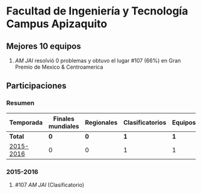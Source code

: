 ---
---

# Facultad de Ingeniería y Tecnología Campus Apizaquito

## Mejores 10 equipos

1. _AM JAI_ resolvió 0 problemas y obtuvo el lugar #107 (66%) en Gran Premio de Mexico & Centroamerica

## Participaciones

### Resumen

| Temporada | Finales mundiales | Regionales | Clasificatorios | Equipos |
| --- | --- | --- | --- | --- |
| **Total** | **0** | **0** | **1** | **1** |
| [2015-2016](#2015-2016) | 0 | 0 | 1 | 1 |

### 2015-2016

1. #107 _AM JAI_ (Clasificatorio)



